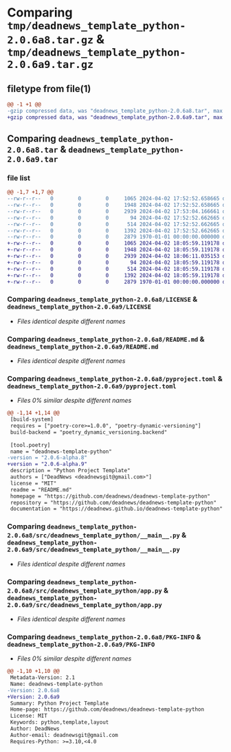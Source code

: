 # Comparing `tmp/deadnews_template_python-2.0.6a8.tar.gz` & `tmp/deadnews_template_python-2.0.6a9.tar.gz`

## filetype from file(1)

```diff
@@ -1 +1 @@
-gzip compressed data, was "deadnews_template_python-2.0.6a8.tar", max compression
+gzip compressed data, was "deadnews_template_python-2.0.6a9.tar", max compression
```

## Comparing `deadnews_template_python-2.0.6a8.tar` & `deadnews_template_python-2.0.6a9.tar`

### file list

```diff
@@ -1,7 +1,7 @@
--rw-r--r--   0        0        0     1065 2024-04-02 17:52:52.658665 deadnews_template_python-2.0.6a8/LICENSE
--rw-r--r--   0        0        0     1948 2024-04-02 17:52:52.658665 deadnews_template_python-2.0.6a8/README.md
--rw-r--r--   0        0        0     2939 2024-04-02 17:53:04.166661 deadnews_template_python-2.0.6a8/pyproject.toml
--rw-r--r--   0        0        0       94 2024-04-02 17:52:52.662665 deadnews_template_python-2.0.6a8/src/deadnews_template_python/__init__.py
--rw-r--r--   0        0        0      514 2024-04-02 17:52:52.662665 deadnews_template_python-2.0.6a8/src/deadnews_template_python/__main__.py
--rw-r--r--   0        0        0     1392 2024-04-02 17:52:52.662665 deadnews_template_python-2.0.6a8/src/deadnews_template_python/app.py
--rw-r--r--   0        0        0     2879 1970-01-01 00:00:00.000000 deadnews_template_python-2.0.6a8/PKG-INFO
+-rw-r--r--   0        0        0     1065 2024-04-02 18:05:59.119178 deadnews_template_python-2.0.6a9/LICENSE
+-rw-r--r--   0        0        0     1948 2024-04-02 18:05:59.119178 deadnews_template_python-2.0.6a9/README.md
+-rw-r--r--   0        0        0     2939 2024-04-02 18:06:11.035153 deadnews_template_python-2.0.6a9/pyproject.toml
+-rw-r--r--   0        0        0       94 2024-04-02 18:05:59.119178 deadnews_template_python-2.0.6a9/src/deadnews_template_python/__init__.py
+-rw-r--r--   0        0        0      514 2024-04-02 18:05:59.119178 deadnews_template_python-2.0.6a9/src/deadnews_template_python/__main__.py
+-rw-r--r--   0        0        0     1392 2024-04-02 18:05:59.119178 deadnews_template_python-2.0.6a9/src/deadnews_template_python/app.py
+-rw-r--r--   0        0        0     2879 1970-01-01 00:00:00.000000 deadnews_template_python-2.0.6a9/PKG-INFO
```

### Comparing `deadnews_template_python-2.0.6a8/LICENSE` & `deadnews_template_python-2.0.6a9/LICENSE`

 * *Files identical despite different names*

### Comparing `deadnews_template_python-2.0.6a8/README.md` & `deadnews_template_python-2.0.6a9/README.md`

 * *Files identical despite different names*

### Comparing `deadnews_template_python-2.0.6a8/pyproject.toml` & `deadnews_template_python-2.0.6a9/pyproject.toml`

 * *Files 0% similar despite different names*

```diff
@@ -1,14 +1,14 @@
 [build-system]
 requires = ["poetry-core>=1.0.0", "poetry-dynamic-versioning"]
 build-backend = "poetry_dynamic_versioning.backend"
 
 [tool.poetry]
 name = "deadnews-template-python"
-version = "2.0.6-alpha.8"
+version = "2.0.6-alpha.9"
 description = "Python Project Template"
 authors = ["DeadNews <deadnewsgit@gmail.com>"]
 license = "MIT"
 readme = "README.md"
 homepage = "https://github.com/deadnews/deadnews-template-python"
 repository = "https://github.com/deadnews/deadnews-template-python"
 documentation = "https://deadnews.github.io/deadnews-template-python"
```

### Comparing `deadnews_template_python-2.0.6a8/src/deadnews_template_python/__main__.py` & `deadnews_template_python-2.0.6a9/src/deadnews_template_python/__main__.py`

 * *Files identical despite different names*

### Comparing `deadnews_template_python-2.0.6a8/src/deadnews_template_python/app.py` & `deadnews_template_python-2.0.6a9/src/deadnews_template_python/app.py`

 * *Files identical despite different names*

### Comparing `deadnews_template_python-2.0.6a8/PKG-INFO` & `deadnews_template_python-2.0.6a9/PKG-INFO`

 * *Files 0% similar despite different names*

```diff
@@ -1,10 +1,10 @@
 Metadata-Version: 2.1
 Name: deadnews-template-python
-Version: 2.0.6a8
+Version: 2.0.6a9
 Summary: Python Project Template
 Home-page: https://github.com/deadnews/deadnews-template-python
 License: MIT
 Keywords: python,template,layout
 Author: DeadNews
 Author-email: deadnewsgit@gmail.com
 Requires-Python: >=3.10,<4.0
```

